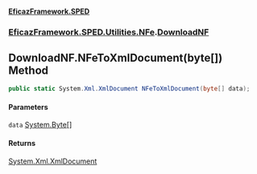 #### [EficazFramework.SPED](EficazFrameworkSPED.md 'EficazFramework SPED')
### [EficazFramework.SPED.Utilities.NFe](EficazFramework.SPED.Utilities.NFe.md 'EficazFramework.SPED.Utilities.NFe').[DownloadNF](EficazFramework.SPED.Utilities.NFe/DownloadNF.md 'EficazFramework.SPED.Utilities.NFe.DownloadNF')

## DownloadNF.NFeToXmlDocument(byte[]) Method

```csharp
public static System.Xml.XmlDocument NFeToXmlDocument(byte[] data);
```
#### Parameters

<a name='EficazFramework.SPED.Utilities.NFe.DownloadNF.NFeToXmlDocument(byte[]).data'></a>

`data` [System.Byte](https://docs.microsoft.com/en-us/dotnet/api/System.Byte 'System.Byte')[[]](https://docs.microsoft.com/en-us/dotnet/api/System.Array 'System.Array')

#### Returns
[System.Xml.XmlDocument](https://docs.microsoft.com/en-us/dotnet/api/System.Xml.XmlDocument 'System.Xml.XmlDocument')